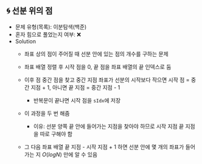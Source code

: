 ## 🌀 선분 위의 점

- 문제 유형(목록): 이분탐색(백준)
- 혼자 힘으로 풀었는지 여부: ❌
- Solution
  - 좌표 상의 점이 주어질 때 선분 안에 있는 점의 개수를 구하는 문제

  - 좌표 배열 정렬 후 시작 점을 0, 끝 점을 좌표 배열의 끝 인덱스로 둠
  - 이후 점 중간 점을 찾고 중간 지점 좌표가 선분의 시작보다 작으면 시작 점 = 중간 지점 + 1, 아니면 끝 지점 = 중간 지점 - 1
    - 반복문이 끝나면 시작 점을 `sIdx`에 저장
  - 이 과정을 두 번 해줌
    - 이유: 선분 양쪽 끝 안에 들어가는 지점을 찾아야 하므로 시작 지점 끝 지점을 따로 구해야 함
  - 그 다음 좌표 배열 끝 지점 - 시작 지점 + 1 하면 선분 안에 몇 개의 좌표가 들어가는 지 $O(logN)$ 만에 알 수 있음